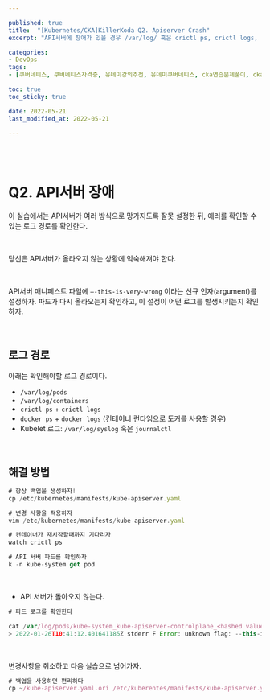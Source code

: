 ```yaml
---

published: true
title:  "[Kubernetes/CKA]KillerKoda Q2. Apiserver Crash"
excerpt: "API서버에 장애가 있을 경우 /var/log/ 혹은 crictl ps, crictl logs, journalctl 등의 명령어를 활용해 트러블슈팅을 할 수 있다"

categories:
- DevOps
tags:
- [쿠버네티스, 쿠버네티스자격증, 유데미강의추천, 유데미쿠버네티스, cka연습문제풀이, cka덤프, cka기출문제, cka, kubernetes, kubernetesnetworking, k8s, DevOpsengineer, 데브옵스, 데브옵스엔지니어, killerkoda, killersh, killershell, cka모의고사]

toc: true
toc_sticky: true

date: 2022-05-21
last_modified_at: 2022-05-21

---
```


<br/><br/>

# Q2. API서버 장애

이 실습에서는 API서버가 여러 방식으로 망가지도록 잘못 설정한 뒤, 에러를 확인할 수 있는 로그 경로를 확인한다.

<br/>

당신은 API서버가 올라오지 않는 상황에 익숙해져야 한다.

<br/>

API서버 매니페스트 파일에 `—-this-is-very-wrong` 이라는 신규 인자(argument)를 설정하자. 파드가 다시 올라오는지 확인하고, 이 설정이 어떤 로그를 발생시키는지 확인하자.

<br/>

## 로그 경로

아래는 확인해야할 로그 경로이다.

- `/var/log/pods`
- `/var/log/containers`
- `crictl ps` + `crictl logs`
- `docker ps` + `docker logs` (컨테이너 런타임으로 도커를 사용할 경우)
- Kubelet 로그: `/var/log/syslog` 혹은 `journalctl`

<br/>

## 해결 방법

```jsx
# 항상 백업을 생성하자!
cp /etc/kubernetes/manifests/kube-apiserver.yaml

# 변경 사항을 적용하자
vim /etc/kubernetes/manifests/kube-apiserver.yaml

# 컨테이너가 재시작할때까지 기다리자
watch crictl ps

# API 서버 파드를 확인하자
k -n kube-system get pod
```

<br/>

- API 서버가 돌아오지 않는다.

```jsx
# 파드 로그를 확인한다

cat /var/log/pods/kube-system_kube-apiserver-controlplane_<hashed value>/kube-apiserver/X.log
> 2022-01-26T10:41:12.401641185Z stderr F Error: unknown flag: --this-is-very-wrong
```

<br/>

변경사항을 취소하고 다음 실습으로 넘어가자.

```jsx
# 백업을 사용하면 편리하다
cp ~/kube-apiserver.yaml.ori /etc/kuberentes/manifests/kube-apiserver.yaml
```

<br/>